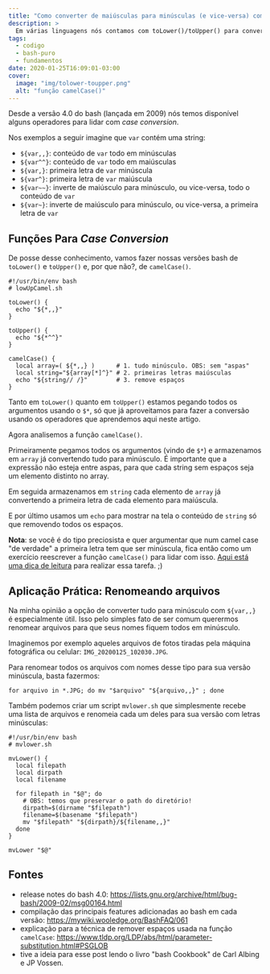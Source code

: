 ```yaml
---
title: "Como converter de maiúsculas para minúsculas (e vice-versa) com bash"
description: >
  Em várias linguagens nós contamos com toLower()/toUpper() para converter strings para minúsculas/maiúsculas. No bash podemos ter essa mesma funcionalidade.
tags:
  - codigo
  - bash-puro
  - fundamentos
date: 2020-01-25T16:09:01-03:00
cover:
  image: "img/tolower-toupper.png"
  alt: "função camelCase()"
---
```


Desde a versão 4.0 do bash (lançada em 2009) nós temos disponível alguns operadores para lidar com _case conversion_.

Nos exemplos a seguir imagine que `var` contém uma string:

- `${var,,}`: conteúdo de `var` todo em minúsculas
- `${var^^}`: conteúdo de `var` todo em maiúsculas
- `${var,}`: primeira letra de `var` minúscula
- `${var^}`: primeira letra de `var` maiúscula
- `${var~~}`: inverte de maiúsculo para minúsculo, ou vice-versa, todo o conteúdo de `var`
- `${var~}`: inverte de maiúsculo para minúsculo, ou vice-versa, a primeira letra de `var`


## Funções Para _Case Conversion_

De posse desse conhecimento, vamos fazer nossas versões bash de `toLower()` e `toUpper()` e, por que não?, de `camelCase()`.

```
#!/usr/bin/env bash
# lowUpCamel.sh

toLower() {
  echo "${*,,}"
}

toUpper() {
  echo "${*^^}"
}

camelCase() {
  local array=( ${*,,} )      # 1. tudo minúsculo. OBS: sem "aspas"
  local string="${array[*]^}" # 2. primeiras letras maiúsculas
  echo "${string// /}"        # 3. remove espaços
}
```

Tanto em `toLower()` quanto em `toUpper()` estamos pegando todos os argumentos usando o `$*`, só que já aproveitamos para fazer a conversão usando os operadores que aprendemos aqui neste artigo.

Agora analisemos a função `camelCase()`.

Primeiramente pegamos todos os argumentos (vindo de `$*`) e armazenamos em `array` já convertendo tudo para minúsculo. É importante que a expressão não esteja entre aspas, para que cada string sem espaços seja um elemento distinto no array.

Em seguida armazenamos em `string` cada elemento de `array` já convertendo a primeira letra de cada elemento para maiúscula.

E por último usamos um `echo` para mostrar na tela o conteúdo de `string` só que removendo todos os espaços.

**Nota**: se você é do tipo preciosista e quer argumentar que num camel case "de verdade" a primeira letra tem que ser minúscula, fica então como um exercício reescrever a função `camelCase()` para lidar com isso. [Aqui está uma dica de leitura](https://wiki.bash-hackers.org/syntax/arrays#getting_values) para realizar essa tarefa. ;)


## Aplicação Prática: Renomeando arquivos

Na minha opinião a opção de converter tudo para minúsculo com `${var,,}` é especialmente útil. Isso pelo simples fato de ser comum querermos renomear arquivos para que seus nomes fiquem todos em minúsculo.

Imaginemos por exemplo aqueles arquivos de fotos tiradas pela máquina fotográfica ou celular: `IMG_20200125_102030.JPG`.

Para renomear todos os arquivos com nomes desse tipo para sua versão minúscula, basta fazermos:

```
for arquivo in *.JPG; do mv "$arquivo" "${arquivo,,}" ; done
```

Também podemos criar um script `mvlower.sh` que simplesmente recebe uma lista de arquivos e renomeia cada um deles para sua versão com letras minúsculas:

```
#!/usr/bin/env bash
# mvlower.sh

mvLower() {
  local filepath
  local dirpath
  local filename

  for filepath in "$@"; do
    # OBS: temos que preservar o path do diretório!
    dirpath=$(dirname "$filepath")
    filename=$(basename "$filepath")
    mv "$filepath" "${dirpath}/${filename,,}"
  done
}

mvLower "$@"
```

## Fontes

- release notes do bash 4.0: https://lists.gnu.org/archive/html/bug-bash/2009-02/msg00164.html
- compilação das principais features adicionadas ao bash em cada versão: https://mywiki.wooledge.org/BashFAQ/061
- explicação para a técnica de remover espaços usada na função `camelCase`: https://www.tldp.org/LDP/abs/html/parameter-substitution.html#PSGLOB
- tive a ideia para esse post lendo o livro "bash Cookbook" de Carl Albing e JP Vossen.
